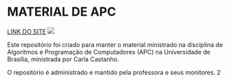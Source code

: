 # MATERIAL DE APC

[LINK DO SITE](https://github.com/carlacastanho/Material-de-APC)
![](assetssite.jpeg) 

Este repositório foi criado para manter o material ministrado na disciplina de Algoritmos e Programação de Computadores (APC) na Universidade de Brasília, ministrada por Carla Castanho.

O repositório é administrado e mantido pela professora e seus monitores.
2